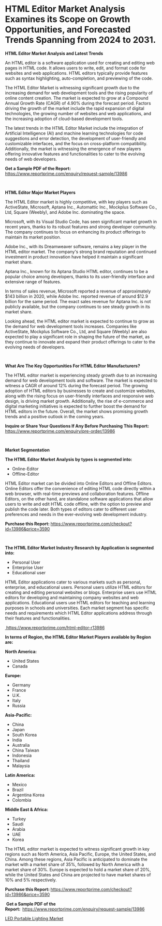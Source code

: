 <p><h1>HTML Editor Market Analysis Examines its Scope on Growth Opportunities, and Forecasted Trends Spanning from 2024 to 2031.</h1></p><p><strong>HTML Editor Market Analysis and Latest Trends</strong></p>
<p><p>An HTML editor is a software application used for creating and editing web pages in HTML code. It allows users to write, edit, and format code for websites and web applications. HTML editors typically provide features such as syntax highlighting, auto-completion, and previewing of the code.</p><p>The HTML Editor Market is witnessing significant growth due to the increasing demand for web development tools and the rising popularity of online content creation. The market is expected to grow at a Compound Annual Growth Rate (CAGR) of 4.90% during the forecast period. Factors driving the growth of the market include the rapid expansion of digital technologies, the growing number of websites and web applications, and the increasing adoption of cloud-based development tools.</p><p>The latest trends in the HTML Editor Market include the integration of Artificial Intelligence (AI) and machine learning technologies for code suggestions and error detection, the development of user-friendly and customizable interfaces, and the focus on cross-platform compatibility. Additionally, the market is witnessing the emergence of new players offering innovative features and functionalities to cater to the evolving needs of web developers.</p></p>
<p><strong>Get a Sample PDF of the Report:&nbsp;</strong> <a href="https://www.reportprime.com/enquiry/request-sample/13986">https://www.reportprime.com/enquiry/request-sample/13986</a></p>
<p>&nbsp;</p>
<p><strong>HTML Editor Major Market Players</strong></p>
<p><p>The HTML Editor market is highly competitive, with key players such as ActiveState, Microsoft, Aptana Inc., Automattic Inc., Mockplus Software Co., Ltd, Square (Weebly), and Adobe Inc. dominating the space.</p><p>Microsoft, with its Visual Studio Code, has seen significant market growth in recent years, thanks to its robust features and strong developer community. The company continues to focus on enhancing its product offerings to maintain its market position.</p><p>Adobe Inc., with its Dreamweaver software, remains a key player in the HTML editor market. The company's strong brand reputation and continued investment in product innovation have helped it maintain a significant market share.</p><p>Aptana Inc., known for its Aptana Studio HTML editor, continues to be a popular choice among developers, thanks to its user-friendly interface and extensive range of features.</p><p>In terms of sales revenue, Microsoft reported a revenue of approximately $143 billion in 2020, while Adobe Inc. reported revenue of around $12.9 billion for the same period. The exact sales revenue for Aptana Inc. is not publicly available, but the company continues to see steady growth in its market share.</p><p>Looking ahead, the HTML editor market is expected to continue to grow as the demand for web development tools increases. Companies like ActiveState, Mockplus Software Co., Ltd, and Square (Weebly) are also expected to play a significant role in shaping the future of the market, as they continue to innovate and expand their product offerings to cater to the evolving needs of developers.</p></p>
<p>&nbsp;</p>
<p><strong>What Are The Key Opportunities For HTML Editor Manufacturers?</strong></p>
<p><p>The HTML editor market is experiencing steady growth due to an increasing demand for web development tools and software. The market is expected to witness a CAGR of around 12% during the forecast period. The growing adoption of HTML editors by businesses to create and customize websites, along with the rising focus on user-friendly interfaces and responsive web design, is driving market growth. Additionally, the rise of e-commerce and digital marketing initiatives is expected to further boost the demand for HTML editors in the future. Overall, the market shows promising growth trends and a positive outlook in the coming years.</p></p>
<p><strong>Inquire or Share Your Questions If Any Before Purchasing This Report:</strong> <a href="https://www.reportprime.com/enquiry/pre-order/13986">https://www.reportprime.com/enquiry/pre-order/13986</a></p>
<p>&nbsp;</p>
<p><strong>Market Segmentation</strong></p>
<p><strong>The HTML Editor Market Analysis by types is segmented into:</strong></p>
<p><ul><li>Online-Editor</li><li>Offline-Editor</li></ul></p>
<p><p>HTML Editor market can be divided into Online Editors and Offline Editors. Online Editors offer the convenience of editing HTML code directly within a web browser, with real-time previews and collaboration features. Offline Editors, on the other hand, are standalone software applications that allow users to write and edit HTML code offline, with the option to preview and publish the code later. Both types of editors cater to different user preferences and needs in the ever-evolving web development industry.</p></p>
<p><strong>Purchase this Report:&nbsp;</strong><a href="https://www.reportprime.com/checkout?id=13986&price=3590">https://www.reportprime.com/checkout?id=13986&price=3590</a></p>
<p>&nbsp;</p>
<p><strong>The HTML Editor Market Industry Research by Application is segmented into:</strong></p>
<p><ul><li>Personal User</li><li>Enterprise User</li><li>Educational user</li></ul></p>
<p><p>HTML Editor applications cater to various markets such as personal, enterprise, and educational users. Personal users utilize HTML editors for creating and editing personal websites or blogs. Enterprise users use HTML editors for developing and maintaining company websites and web applications. Educational users use HTML editors for teaching and learning purposes in schools and universities. Each market segment has specific needs and requirements which HTML Editor applications address through their features and functionalities.</p></p>
<p><a href="https://www.reportprime.com/html-editor-r13986">&nbsp;https://www.reportprime.com/html-editor-r13986</a></p>
<p><strong>In terms of Region, the HTML Editor Market Players available by Region are:</strong></p>
<p>
    <p> <strong> North America: </strong>
        <ul>
            <li>United States</li>
            <li>Canada</li>
        </ul>
        </p> 
    <p> <strong> Europe: </strong>
        <ul>
            <li>Germany</li>
            <li>France</li>
            <li>U.K.</li>
            <li>Italy</li>
            <li>Russia</li>
        </ul>
        </p> 
    <p> <strong> Asia-Pacific: </strong>
        <ul>
            <li>China</li>
            <li>Japan</li>
            <li>South Korea</li>
            <li>India</li>
            <li>Australia</li>
            <li>China Taiwan</li>
            <li>Indonesia</li>
            <li>Thailand</li>
            <li>Malaysia</li>
        </ul>
        </p> 
    <p> <strong> Latin America: </strong>
        <ul>
            <li>Mexico</li>
            <li>Brazil</li>
            <li>Argentina Korea</li>
            <li>Colombia</li>
        </ul>
        </p> 
    <p> <strong> Middle East & Africa: </strong>
        <ul>
            <li>Turkey</li>
            <li>Saudi</li>
            <li>Arabia</li>
            <li>UAE</li>
            <li>Korea</li>
        </ul>
    </p>
    </p>
<p><p>The HTML editor market is expected to witness significant growth in key regions such as North America, Asia Pacific, Europe, the United States, and China. Among these regions, Asia Pacific is anticipated to dominate the market with a market share of 35%, followed by North America with a market share of 30%. Europe is expected to hold a market share of 20%, while the United States and China are projected to have market shares of 10% and 5% respectively.</p></p>
<p><strong>Purchase this Report: </strong><a href="https://www.reportprime.com/checkout?id=13986&price=3590">https://www.reportprime.com/checkout?id=13986&price=3590</a></p>
<p>&nbsp;<strong>Get a Sample PDF of the Report:&nbsp;&nbsp;</strong><a href="https://www.reportprime.com/enquiry/request-sample/13986">https://www.reportprime.com/enquiry/request-sample/13986</a></p>
<p><strong></strong></p>
<p><p><a href="https://carnation-joke-41f.notion.site/LED-Portable-Lighting-Market-Size-and-Market-Trends-Complete-Industry-Overview-2024-to-2031-791e9f20d5564e0bb344f800371d22cd">LED Portable Lighting Market</a></p></p>